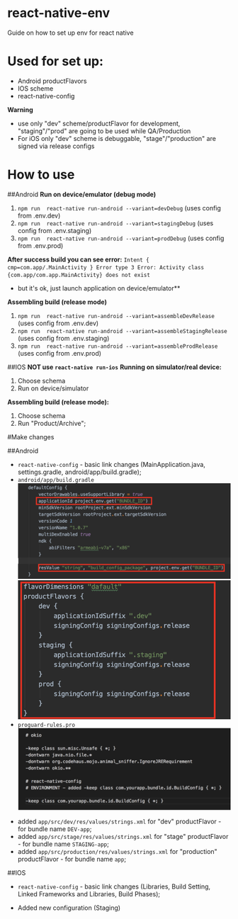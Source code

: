 # react-native-env
Guide on how to set up env for react native

# Used for set up:
- Android productFlavors
- IOS scheme
- react-native-config

**Warning**
*  use only "dev" scheme/productFlavor for development,  "staging"/"prod" are going to be used while QA/Production
*  For iOS  only "dev" scheme is debuggable, "stage"/"production" are signed via release configs

# How to use
##Android
**Run on device/emulator (debug mode)**
1. `npm run  react-native run-android --variant=devDebug` (uses config from .env.dev)
2. `npm run  react-native run-android --variant=stagingDebug` (uses config from .env.staging)
3. `npm run  react-native run-android --variant=prodDebug` (uses config from .env.prod)

**After success build you can see  error:**
 `Intent { cmp=com.app/.MainActivity } Error type 3 Error: Activity class {com.app/com.app.MainActivity} does not exist`
 - but it's ok, just launch application on  device/emulator**
 
**Assembling build (release mode)**
 1. `npm run  react-native run-android --variant=assembleDevRelease` (uses config from .env.dev)
 2. `npm run  react-native run-android --variant=assembleStagingRelease` (uses config from .env.staging)
 3. `npm run  react-native run-android --variant=assembleProdRelease` (uses config from .env.prod)

##IOS
**NOT use `react-native run-ios`**
**Running on simulator/real device:**
1. Choose schema
2. Run on device/simulator

**Assembling build (release mode):**
1. Choose schema
2. Run "Product/Archive";

#Make changes

##Android
* `react-native-config` - basic link changes (MainApplication.java, settings.gradle, android/app/build.gradle);
* `android/app/build.gradle`
![alt text](readme-img/build-gradle-defaultConfig.png)
![alt text](readme-img/build-gradle-flavors.png)
* `proguard-rules.pro`
![alt text](readme-img/proguard-rules.png)

- added `app/src/dev/res/values/strings.xml` for "dev" productFlavor - for bundle name `DEV-app`;
- added `app/src/stage/res/values/strings.xml` for "stage" productFlavor - for bundle name `STAGING-app`;
- added `app/src/production/res/values/strings.xml` for "production" productFlavor - for bundle name `app`;

##IOS

- `react-native-config` - basic link changes (Libraries, Build Setting, Linked Frameworks and Libraries, Build Phases);

- Added new configuration (Staging)